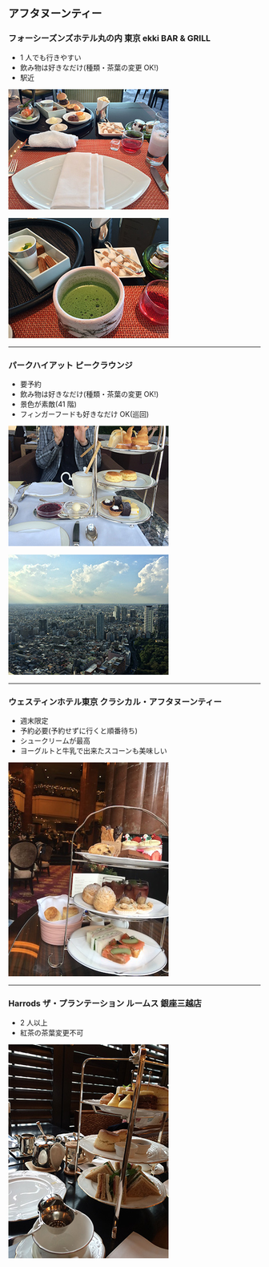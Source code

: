 ## アフタヌーンティー

### フォーシーズンズホテル丸の内 東京 ekki BAR & GRILL

- 1 人でも行きやすい
- 飲み物は好きなだけ(種類・茶葉の変更 OK!)
- 駅近

![フォーシーズンズ](img/3121.jpg)

![フォーシーズンズ](img/3125.jpg)

---

### パークハイアット ピークラウンジ

- 要予約
- 飲み物は好きなだけ(種類・茶葉の変更 OK!)
- 景色が素敵(41 階)
- フィンガーフードも好きなだけ OK(巡回)

![パークハイアット](img/IMG_4554.jpg)

![パークハイアット](img/IMG_4559.jpg)

---

### ウェスティンホテル東京 クラシカル・アフタヌーンティー

- 週末限定
- 予約必要(予約せずに行くと順番待ち)
- シュークリームが最高
- ヨーグルトと牛乳で出来たスコーンも美味しい

![ウェスティン](img/westin.jpg)

---

### Harrods ザ・プランテーション ルームス 銀座三越店

- 2 人以上
- 紅茶の茶葉変更不可

![ハロッズ](img/6188.jpg)
